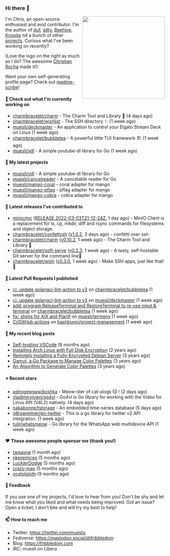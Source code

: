 ### Hi there 👋

<img align="right" src="https://raw.githubusercontent.com/muesli/muesli/master/assets/termenv.png" width="260">

I'm Chris, an open-source enthusiast and avid contributor. I'm the author of [duf](https://github.com/muesli/duf),
[gitty](https://github.com/muesli/gitty), [Beehive](https://github.com/muesli/beehive), [Knoxite](https://github.com/knoxite/knoxite)
 nd a bunch of other [projects](https://fribbledom.com/projects/). Curious what I've been working on recently?

(Love the logo on the right as much as I do? The awesome [Christian Rocha](https://github.com/meowgorithm/) made it!)

Want your own self-generating profile page? Check out [readme-scribe](https://github.com/muesli/readme-scribe)!

#### 👷 Check out what I'm currently working on

- [charmbracelet/charm](https://github.com/charmbracelet/charm) - The Charm Tool and Library 🌟 (4 days ago)
- [charmbracelet/wishlist](https://github.com/charmbracelet/wishlist) - The SSH directory ✨ (1 week ago)
- [muesli/deckmaster](https://github.com/muesli/deckmaster) - An application to control your Elgato Stream Deck on Linux (1 week ago)
- [charmbracelet/bubbletea](https://github.com/charmbracelet/bubbletea) - A powerful little TUI framework 🏗 (1 week ago)
- [muesli/ydl](https://github.com/muesli/ydl) - A simple youtube-dl library for Go (1 week ago)

#### 🌱 My latest projects

- [muesli/ydl](https://github.com/muesli/ydl) - A simple youtube-dl library for Go
- [muesli/cancelreader](https://github.com/muesli/cancelreader) - A cancelable reader for Go
- [muesli/mango-coral](https://github.com/muesli/mango-coral) - coral adapter for mango
- [muesli/mango-pflag](https://github.com/muesli/mango-pflag) - pflag adapter for mango
- [muesli/mango-cobra](https://github.com/muesli/mango-cobra) - cobra adapter for mango

#### 🔭 Latest releases I've contributed to

- [minio/mc](https://github.com/minio/mc) ([RELEASE.2022-03-03T21-12-24Z](https://github.com/minio/mc/releases/tag/RELEASE.2022-03-03T21-12-24Z), 1 day ago) - MinIO Client is a replacement for ls, cp, mkdir, diff and rsync commands for filesystems and object storage.
- [charmbracelet/confettysh](https://github.com/charmbracelet/confettysh) ([v1.0.2](https://github.com/charmbracelet/confettysh/releases/tag/v1.0.2), 3 days ago) - confetti over ssh
- [charmbracelet/charm](https://github.com/charmbracelet/charm) ([v0.10.2](https://github.com/charmbracelet/charm/releases/tag/v0.10.2), 1 week ago) - The Charm Tool and Library 🌟
- [charmbracelet/soft-serve](https://github.com/charmbracelet/soft-serve) ([v0.2.3](https://github.com/charmbracelet/soft-serve/releases/tag/v0.2.3), 1 week ago) - A tasty, self-hostable Git server for the command line🍦
- [charmbracelet/wish](https://github.com/charmbracelet/wish) ([v0.3.0](https://github.com/charmbracelet/wish/releases/tag/v0.3.0), 1 week ago) - Make SSH apps, just like that! 💫

#### 🔨 Latest Pull Requests I published

- [ci: update golangci-lint-action to v3](https://github.com/charmbracelet/bubbletea/pull/242) on [charmbracelet/bubbletea](https://github.com/charmbracelet/bubbletea) (1 week ago)
- [ci: update golangci-lint-action to v3](https://github.com/muesli/deckmaster/pull/90) on [muesli/deckmaster](https://github.com/muesli/deckmaster) (1 week ago)
- [add: program.ReleaseTerminal and RestoreTerminal to re-use input &amp; terminal](https://github.com/charmbracelet/bubbletea/pull/237) on [charmbracelet/bubbletea](https://github.com/charmbracelet/bubbletea) (1 week ago)
- [fix: shims for AIX and Plan9](https://github.com/muesli/termenv/pull/76) on [muesli/termenv](https://github.com/muesli/termenv) (1 week ago)
- [Ci/GitHub actions](https://github.com/bashbunni/project-management/pull/11) on [bashbunni/project-management](https://github.com/bashbunni/project-management) (1 week ago)

#### 📜 My recent blog posts

- [Self-hosting VSCode](https://fribbledom.com/posts/selfhosting-vscode/) (8 months ago)
- [Installing Arch Linux with Full Disk Encryption](https://fribbledom.com/posts/encrypted-arch-install/) (2 years ago)
- [Remotely Installing a Fully-Encrypted Debian Server](https://fribbledom.com/posts/encrypted-remote-debian-install/) (3 years ago)
- [Gamut, a Go Package to Manage Color Palettes](https://fribbledom.com/posts/gamut-package-to-handle-color-palettes/) (3 years ago)
- [An Algorithm to Generate Color Palettes](https://fribbledom.com/posts/an-algorithm-to-generate-color-palettes/) (3 years ago)

#### ⭐ Recent stars

- [astrogewgaw/koshka](https://github.com/astrogewgaw/koshka) - Meow-ster of cat-alogs 🐱 ! (2 days ago)
- [vladimirvivien/go4vl](https://github.com/vladimirvivien/go4vl) - Go4vl is Go library for working with the Video for Linux API (V4L2) natively. (4 days ago)
- [nakabonne/tstorage](https://github.com/nakabonne/tstorage) - An embedded time-series database (5 days ago)
- [g8rswimmer/go-twitter](https://github.com/g8rswimmer/go-twitter) - This is a go library for twitter v2 API integration. (1 week ago)
- [tulir/whatsmeow](https://github.com/tulir/whatsmeow) - Go library for the WhatsApp web multidevice API (1 week ago)

#### ❤️ These awesome people sponsor me (thank you!)

- [twpayne](https://github.com/twpayne) (1 month ago)
- [nkpremices](https://github.com/nkpremices) (5 months ago)
- [LuckierDodge](https://github.com/LuckierDodge) (5 months ago)
- [crazy-max](https://github.com/crazy-max) (5 months ago)
- [ocelotsloth](https://github.com/ocelotsloth) (9 months ago)

#### 💬 Feedback

If you use one of my projects, I'd love to hear from you! Don't be shy and let me know what you liked
and what needs being improved. Got an issue? Open a ticket, I don't bite and will try my best to help!

#### 📫 How to reach me

- Twitter: https://twitter.com/mueslix
- Fediverse: https://mastodon.social/@fribbledom
- Blog: https://fribbledom.com
- IRC: muesli on Libera
